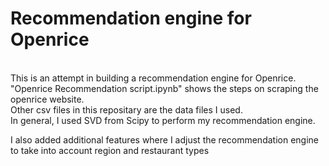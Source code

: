 # Recommendation engine for Openrice

<br>
This is an attempt in building a recommendation engine for Openrice.


<br>
"Openrice Recommendation script.ipynb" shows the steps on scraping the openrice website.


<br>
Other csv files in this repositary are the data files I used. 


<br>
In general, I used SVD from Scipy to perform my recommendation engine. 

I also added additional features where I adjust the recommendation engine to take into account region and restaurant types
